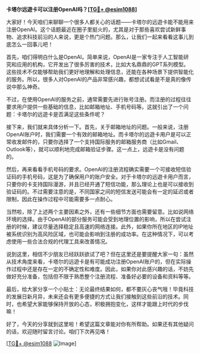 **卡塔尔远遊卡可以注册OpenAI吗？[[TG💪+ @esim1088](https://t.me/s/esim1088)]**

大家好！今天咱们来聊聊一个很多人都关心的话题——卡塔尔的远遊卡能不能用来注册OpenAI。这个话题最近在圈子里挺火的，尤其是对于那些喜欢尝试新鲜事物、追求科技前沿的人来说，更是个热门问题。那么，让我们一起来看看这事儿到底怎么一回事儿吧！

首先，咱们得明白什么是OpenAI。简单来说，OpenAI是一家专注于人工智能研究和应用的机构，它开发出了很多厉害的技术，比如大名鼎鼎的GPT系列模型。这些技术不仅能够帮助我们更好地理解和处理信息，还能在各种场景下提供智能化的服务。所以，很多人对OpenAI的产品非常感兴趣，都想试试看是不是真的像传说中那么神奇。

不过，在使用OpenAI的服务之前，通常需要先进行账号注册。而注册的过程往往要求用户提供一些基础的信息，比如邮箱地址、手机号码等。这就引出了一个问题：卡塔尔的远遊卡是否满足这些条件呢？

接下来，我们就来具体分析一下。首先，关于邮箱地址的问题。一般来说，注册OpenAI账户时，我们需要一个有效的邮箱地址。而卡塔尔的远遊卡用户是可以正常收发邮件的，只要你选择了一个支持国际服务的邮箱服务商（比如Gmail、Outlook等），就可以顺利地完成邮箱验证步骤。这一点上，远遊卡是没有问题的。

然后，再来看看手机号码的要求。OpenAI的注册流程确实需要一个可接收短信验证码的手机号码，这是为了确保用户的账户安全。对于卡塔尔的远遊卡用户而言，只要你的卡支持国际漫游，并且已经开通了短信功能，那么理论上也是可以接收到验证码的。不过需要注意的是，不同国家之间的短信发送可能会有一定的延迟或者限制，因此在操作过程中可能需要多一点耐心。

当然啦，除了上述两个主要因素之外，还有一些细节方面也需要留意。比如说网络环境的选择。由于OpenAI的部分服务可能会受到地理位置的影响，所以在尝试注册的时候，建议尽量选择稳定且高速的网络连接。此外，如果你所在地区的IP地址被系统识别为高风险区域，也可能会影响到注册的成功率。在这种情况下，可以考虑使用一些合法合规的代理工具来改善情况。

说到这里，相信不少朋友已经跃跃欲试了吧？但在这里还是要提醒大家一句：虽然从技术角度来看，卡塔尔的远遊卡是有可能成功注册OpenAI账户的，但在实际操作过程中还是存在一定的不确定性和难度。因此，如果你对此感兴趣的话，不妨先做好充分准备，包括但不限于熟悉整个注册流程、准备好必要的设备和资料等等。

最后，给大家分享一个小贴士：无论最终结果如何，都不要灰心丧气哦！毕竟科技的发展日新月异，未来还会有更多便捷的方式让我们接触到这些前沿的技术。同时，也希望大家能够保持开放的心态，积极拥抱变化，这样才能跟上时代的步伐嘛！

好了，今天的分享就到这里啦！希望这篇文章能对你有所帮助。如果还有其他疑问的话，欢迎随时留言讨论。咱们下次再见咯！

[[TG💪+ @esim1088](https://t.me/s/esim1088) ![Image](https://i.postimg.cc/4NQfJmqS/Snipaste-2025-05-13-00-14-12.png)]